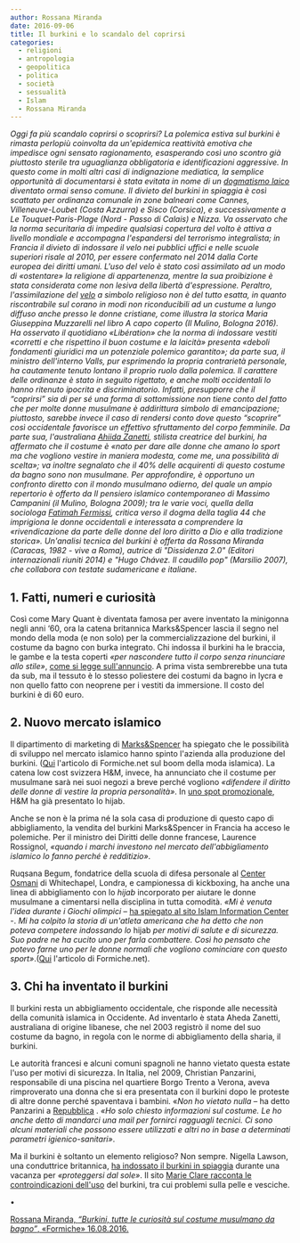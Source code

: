 ```yaml
---
author: Rossana Miranda
date: 2016-09-06
title: Il burkini e lo scandalo del coprirsi
categories:
  - religioni
  - antropologia
  - geopolitica
  - politica
  - società
  - sessualità
  - Islam
  - Rossana Miranda
---
```


*Oggi fa più scandalo coprirsi o scoprirsi? La polemica estiva sul burkini è rimasta perlopiù coinvolta da un'epidemica reattività emotiva che impedisce ogni sensato ragionamento, esasperando così uno scontro già piuttosto sterile tra uguaglianza obbligatoria e identificazioni aggressive. In questo come in molti altri casi di indignazione mediatica, la semplice opportunità di documentarsi è stata evitata in nome di un [dogmatismo laico](http://www.internazionale.it/opinione/gian-paolo-accardo/2016/08/19/francia-burkini-laicita) diventato ormai senso comune. Il divieto del burkini in spiaggia è così scattato per ordinanza comunale in zone balneari come Cannes, Villeneuve-Loubet (Costa Azzurra) e Sisco (Corsica), e successivamente a Le Touquet-Paris-Plage (Nord - Passo di Calais) e Nizza. Va osservato che la norma securitaria di impedire qualsiasi copertura del volto è attiva a livello mondiale e accompagna l'espandersi del terrorismo integralista; in Francia il divieto di indossare il velo nei pubblici uffici e nelle scuole superiori risale al 2010, per essere confermato nel 2014 dalla Corte europea dei diritti umani. L'uso del velo è stato così assimilato ad un modo di «ostentare» la religione di appartenenza, mentre la sua proibizione è stata considerata come non lesiva della libertà d'espressione. Peraltro, l'assimilazione del [velo](http://www.scritture.net/mag/il-tradire-degli-eventi/index.html) a simbolo religioso non è del tutto esatta, in quanto riscontrabile sul corano in modi non riconducibili ad un custume a lungo diffuso anche presso le donne cristiane, come illustra la storica Maria Giuseppina Muzzarelli nel libro A capo coperto (Il Mulino, Bologna 2016). Ha osservato il quotidiano «Libération» che la norma di indossare vestiti «corretti e che rispettino il buon costume e la laicità» presenta «deboli fondamenti giuridici ma un potenziale polemico garantito»; da parte sua, il ministro dell'interno Valls, pur esprimendo la propria contrarietà personale, ha cautamente tenuto lontano il proprio ruolo dalla polemica. Il carattere delle ordinanze è stato in seguito rigettato, e anche molti occidentali lo hanno ritenuto ipocrita e discriminatorio. Infatti, presupporre che il “coprirsi” sia di per sé una forma di sottomissione non tiene conto del fatto che per molte donne musulmane è addirittura simbolo di emancipazione; piuttosto, sarebbe invece il caso di rendersi conto dove questo “scoprire” così occidentale favorisce un effettivo sfruttamento del corpo femminile. Da parte sua, l'australiana [Ahiida Zanetti](#0), stilista creatrice del burkini, ha affermato che il costume è «nato per dare alle donne che amano lo sport ma che vogliono vestire in maniera modesta, come me, una possibilità di scelta»; va inoltre segnalato che il 40% delle acquirenti di questo costume da bagno sono non musulmane. Per approfondire, è opportuno un confronto diretto con il mondo musulmano odierno, del quale un ampio repertorio è offerto da Il pensiero islamico contemporaneo di Massimo Campanini (il Mulino, Bologna 2009); tra le varie voci, quella della sociologa [Fatimah Fermissi](#0), critica verso il dogma della taglia 44 che imprigiona le donne occidentali e interessata a comprendere la «rivendicazione da parte delle donne del loro diritto a Dio e alla tradizione storica». Un'analisi tecnica del burkini è offerta da Rossana Miranda (Caracas, 1982 - vive a Roma), autrice di "Dissidenza 2.0" (Editori internazionali riuniti 2014) e "Hugo Chávez. Il caudillo pop" (Marsilio 2007), che collabora con testate sudamericane e italiane.*

## 1. Fatti, numeri e curiosità

Così come Mary Quant è diventata famosa per avere inventato la minigonna negli anni ‘60, ora la catena britannica Marks&Spencer lascia il segno nel mondo della moda (e non solo) per la commercializzazione del burkini, il costume da bagno con burka integrato. Chi indossa il burkini ha le braccia, le gambe e la testa coperti *«per nascondere tutto il corpo senza rinunciare allo stile»*, [come si legge sull'annuncio](http://www.marksandspencer.com/paisley-print-burkini/p/p22431892). A prima vista sembrerebbe una tuta da sub, ma il tessuto è lo stesso poliestere dei costumi da bagno in lycra e non quello fatto con neoprene per i vestiti da immersione. Il costo del burkini è di 60 euro.

## 2. Nuovo mercato islamico

Il dipartimento di marketing di [Marks&Spencer](http://www.marksandspencer.com/floral-contrast-burkini/p/p22431888?&pdpredirect) ha spiegato che le possibilità di sviluppo nel mercato islamico hanno spinto l'azienda alla produzione del burkini. ([Qui](http://http//formiche.net/2016/04/23/boom-moda-islamica/) l'articolo di Formiche.net sul boom della moda islamica). La catena low cost svizzera H&M, invece, ha annunciato che il costume per musulmane sarà nei suoi negozi a breve perché vogliono *«difendere il diritto delle donne di vestire la propria personalità»*. In [uno spot promozionale](https://www.youtube.com/watch?v=s4xnyr2mCuI), H&M ha già presentato lo hijab.

Anche se non è la prima né la sola casa di produzione di questo capo di abbigliamento, la vendita del burkini Marks&Spencer in Francia ha acceso le polemiche. Per il ministro dei Diritti delle donne francese, Laurence Rossignol, *«quando i marchi investono nel mercato dell'abbigliamento islamico lo fanno perché è redditizio»*.

Ruqsana Begum, fondatrice della scuola di difesa personale al [Center Osmani](http://www.osmanitrust.org/) di Whitechapel, Londra, e campionessa di kickboxing, ha anche una linea di abbigliamento con lo *hijab* incorporato per aiutare le donne musulmane a cimentarsi nella disciplina in tutta comodità. *«Mi è venuta l'idea durante i Giochi olimpici* – [ha spiegato al sito Islam Information Center](http://www.islaminformationcenter.com/boxing-champ-launches-sports-hijab/) -. *Mi ha colpito la storia di un'atleta americana che ha detto che non poteva competere indossando lo* hijab *per motivi di salute e di sicurezza. Suo padre ne ha cucito uno per farla combattere. Così ho pensato che potevo farne uno per le donne normali che vogliono cominciare con questo sport»*.([Qui](http://formiche.net/2016/03/31/ruqsana-begum-kickboxing-hijab/) l'articolo di Formiche.net).

## 3. Chi ha inventato il burkini

Il burkini resta un abbigliamento occidentale, che risponde alle necessità della comunità islamica in Occidente. Ad inventarlo è stata Aheda Zanetti, australiana di origine libanese, che nel 2003 registrò il nome del suo costume da bagno, in regola con le norme di abbigliamento della sharia, il burkini.

Le autorità francesi e alcuni comuni spagnoli ne hanno vietato questa estate l'uso per motivi di sicurezza. In Italia, nel 2009, Christian Panzarini, responsabile di una piscina nel quartiere Borgo Trento a Verona, aveva rimproverato una donna che si era presentata con il burkini dopo le proteste di altre donne perché spaventava i bambini. «*Non ho vietato nulla* – ha detto Panzarini a [Repubblica](http://ricerca.repubblica.it/repubblica/archivio/repubblica/2009/08/19/va-in-piscina-con-il-burkini-le.html?refresh_ce) . *«Ho solo chiesto informazioni sul costume. Le ho anche detto di mandarci una mail per fornirci ragguagli tecnici. Ci sono alcuni materiali che possono essere utilizzati e altri no in base a determinati parametri igienico-sanitari»*.

Ma il burkini è soltanto un elemento religioso? Non sempre. Nigella Lawson, una conduttrice britannica, [ha indossato il burkini in spiaggia](http://www.dailymail.co.uk/news/article-2542094/The-truth-THAT-Burkini-Nigella-said-picked-bizarre-head-toe-swimsuit-Saatchi-liked-women-pale.html) durante una vacanza per *«proteggersi dal sole»*. Il sito [Marie Clare racconta le controindicazioni dell'uso](http://www.marieclaire.com/fashion/advice/g126/fashion-burkini/) del burkini, tra cui problemi sulla pelle e vesciche.

•

[Rossana Miranda, *“Burkini, tutte le curiosità sul costume musulmano da bagno”*, «Formiche» 16.08.2016.](http://formiche.net/2016/08/18/burkini-costume-musulmano/)
